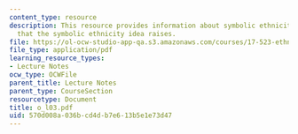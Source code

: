 ```yaml
---
content_type: resource
description: This resource provides information about symbolic ethnicity, and questions
  that the symbolic ethnicity idea raises.
file: https://ol-ocw-studio-app-qa.s3.amazonaws.com/courses/17-523-ethnicity-and-race-in-world-politics-fall-2005/570d008a036bcd4db7e613b5e1e73d47_o_l03.pdf
file_type: application/pdf
learning_resource_types:
- Lecture Notes
ocw_type: OCWFile
parent_title: Lecture Notes
parent_type: CourseSection
resourcetype: Document
title: o_l03.pdf
uid: 570d008a-036b-cd4d-b7e6-13b5e1e73d47
---
```

